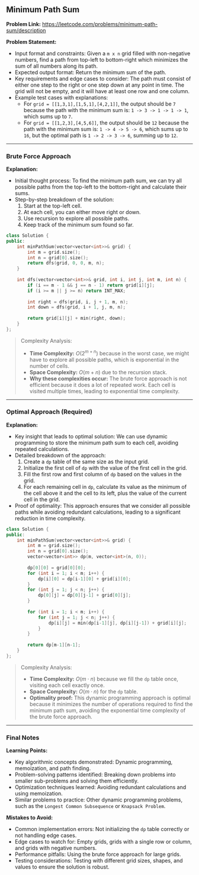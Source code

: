 ## Minimum Path Sum
**Problem Link:** https://leetcode.com/problems/minimum-path-sum/description

**Problem Statement:**
- Input format and constraints: Given a `m x n` grid filled with non-negative numbers, find a path from top-left to bottom-right which minimizes the sum of all numbers along its path.
- Expected output format: Return the minimum sum of the path.
- Key requirements and edge cases to consider: The path must consist of either one step to the right or one step down at any point in time. The grid will not be empty, and it will have at least one row and one column.
- Example test cases with explanations:
  - For `grid = [[1,3,1],[1,5,1],[4,2,1]]`, the output should be `7` because the path with the minimum sum is: `1 -> 3 -> 1 -> 1 -> 1`, which sums up to `7`.
  - For `grid = [[1,2,3],[4,5,6]]`, the output should be `12` because the path with the minimum sum is: `1 -> 4 -> 5 -> 6`, which sums up to `16`, but the optimal path is `1 -> 2 -> 3 -> 6`, summing up to `12`.

---

### Brute Force Approach
**Explanation:**
- Initial thought process: To find the minimum path sum, we can try all possible paths from the top-left to the bottom-right and calculate their sums.
- Step-by-step breakdown of the solution: 
  1. Start at the top-left cell.
  2. At each cell, you can either move right or down.
  3. Use recursion to explore all possible paths.
  4. Keep track of the minimum sum found so far.

```cpp
class Solution {
public:
    int minPathSum(vector<vector<int>>& grid) {
        int m = grid.size();
        int n = grid[0].size();
        return dfs(grid, 0, 0, m, n);
    }
    
    int dfs(vector<vector<int>>& grid, int i, int j, int m, int n) {
        if (i == m - 1 && j == n - 1) return grid[i][j];
        if (i >= m || j >= n) return INT_MAX;
        
        int right = dfs(grid, i, j + 1, m, n);
        int down = dfs(grid, i + 1, j, m, n);
        
        return grid[i][j] + min(right, down);
    }
};
```

> Complexity Analysis:
> - **Time Complexity:** $O(2^{m+n})$ because in the worst case, we might have to explore all possible paths, which is exponential in the number of cells.
> - **Space Complexity:** $O(m+n)$ due to the recursion stack.
> - **Why these complexities occur:** The brute force approach is not efficient because it does a lot of repeated work. Each cell is visited multiple times, leading to exponential time complexity.

---

### Optimal Approach (Required)
**Explanation:**
- Key insight that leads to optimal solution: We can use dynamic programming to store the minimum path sum to each cell, avoiding repeated calculations.
- Detailed breakdown of the approach:
  1. Create a `dp` table of the same size as the input grid.
  2. Initialize the first cell of `dp` with the value of the first cell in the grid.
  3. Fill the first row and first column of `dp` based on the values in the grid.
  4. For each remaining cell in `dp`, calculate its value as the minimum of the cell above it and the cell to its left, plus the value of the current cell in the grid.
- Proof of optimality: This approach ensures that we consider all possible paths while avoiding redundant calculations, leading to a significant reduction in time complexity.

```cpp
class Solution {
public:
    int minPathSum(vector<vector<int>>& grid) {
        int m = grid.size();
        int n = grid[0].size();
        vector<vector<int>> dp(m, vector<int>(n, 0));
        
        dp[0][0] = grid[0][0];
        for (int i = 1; i < m; i++) {
            dp[i][0] = dp[i-1][0] + grid[i][0];
        }
        for (int j = 1; j < n; j++) {
            dp[0][j] = dp[0][j-1] + grid[0][j];
        }
        
        for (int i = 1; i < m; i++) {
            for (int j = 1; j < n; j++) {
                dp[i][j] = min(dp[i-1][j], dp[i][j-1]) + grid[i][j];
            }
        }
        
        return dp[m-1][n-1];
    }
};
```

> Complexity Analysis:
> - **Time Complexity:** $O(m \cdot n)$ because we fill the `dp` table once, visiting each cell exactly once.
> - **Space Complexity:** $O(m \cdot n)$ for the `dp` table.
> - **Optimality proof:** This dynamic programming approach is optimal because it minimizes the number of operations required to find the minimum path sum, avoiding the exponential time complexity of the brute force approach.

---

### Final Notes

**Learning Points:**
- Key algorithmic concepts demonstrated: Dynamic programming, memoization, and path finding.
- Problem-solving patterns identified: Breaking down problems into smaller sub-problems and solving them efficiently.
- Optimization techniques learned: Avoiding redundant calculations and using memoization.
- Similar problems to practice: Other dynamic programming problems, such as the `Longest Common Subsequence` or `Knapsack Problem`.

**Mistakes to Avoid:**
- Common implementation errors: Not initializing the `dp` table correctly or not handling edge cases.
- Edge cases to watch for: Empty grids, grids with a single row or column, and grids with negative numbers.
- Performance pitfalls: Using the brute force approach for large grids.
- Testing considerations: Testing with different grid sizes, shapes, and values to ensure the solution is robust.
